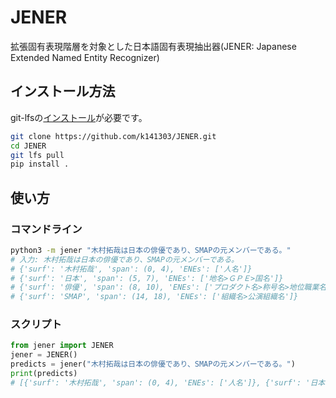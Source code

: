 # JENER
拡張固有表現階層を対象とした日本語固有表現抽出器(JENER: Japanese Extended Named Entity Recognizer)

## インストール方法
git-lfsの[インストール](https://github.com/git-lfs/git-lfs?utm_source=gitlfs_site&utm_medium=installation_link&utm_campaign=gitlfs#installing)が必要です。

```bash
git clone https://github.com/k141303/JENER.git
cd JENER
git lfs pull
pip install .
```

## 使い方

### コマンドライン

```bash
python3 -m jener "木村拓哉は日本の俳優であり、SMAPの元メンバーである。"
# 入力: 木村拓哉は日本の俳優であり、SMAPの元メンバーである。
# {'surf': '木村拓哉', 'span': (0, 4), 'ENEs': ['人名']}
# {'surf': '日本', 'span': (5, 7), 'ENEs': ['地名>ＧＰＥ>国名']}
# {'surf': '俳優', 'span': (8, 10), 'ENEs': ['プロダクト名>称号名>地位職業名']}
# {'surf': 'SMAP', 'span': (14, 18), 'ENEs': ['組織名>公演組織名']}
```

### スクリプト

```python
from jener import JENER
jener = JENER()
predicts = jener("木村拓哉は日本の俳優であり、SMAPの元メンバーである。")
print(predicts)
# [{'surf': '木村拓哉', 'span': (0, 4), 'ENEs': ['人名']}, {'surf': '日本', 'span': (5, 7), 'ENEs': ['地名>ＧＰＥ>国名']}, {'surf': '俳優', 'span': (8, 10), 'ENEs': ['プロダクト名>称号名>地位職業名']}, {'surf': 'SMAP', 'span': (14, 18), 'ENEs': ['組織名>公演組織名']}]
```
